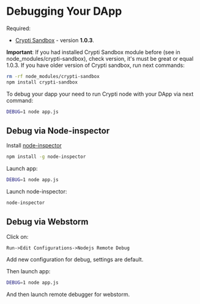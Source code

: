 # Debugging Your DApp

Required:

  * [Crypti Sandbox](https://www.npmjs.com/package/crypti-sandbox) - version **1.0.3**.

**Important**: If you had installed Crypti Sandbox module before (see in node_modules/crypti-sandbox), check version,
it's must be great or equal 1.0.3. If you have older version of Crypti sandbox, run next commands: 

```sh
rm -rf node_modules/crypti-sandbox
npm install crypti-sandbox
```

To debug your dapp your need to run Crypti node with your DApp via next command:

```sh
DEBUG=1 node app.js
```

## Debug via Node-inspector

Install [node-inspector](https://github.com/node-inspector/node-inspector)

```sh
npm install -g node-inspector
```

Launch app:
```sh
DEBUG=1 node app.js
```

Launch node-inspector:
```sh
node-inspector
```

## Debug via Webstorm

Click on:

```
Run->Edit Configurations->Nodejs Remote Debug
```

Add new configuration for debug, settings are default.

Then launch app:
```sh
DEBUG=1 node app.js
```

And then launch remote debugger for webstorm.
